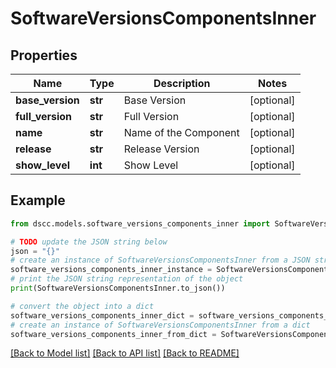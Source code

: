 # SoftwareVersionsComponentsInner


## Properties

Name | Type | Description | Notes
------------ | ------------- | ------------- | -------------
**base_version** | **str** | Base Version | [optional] 
**full_version** | **str** | Full Version | [optional] 
**name** | **str** | Name of the Component | [optional] 
**release** | **str** | Release Version | [optional] 
**show_level** | **int** | Show Level | [optional] 

## Example

```python
from dscc.models.software_versions_components_inner import SoftwareVersionsComponentsInner

# TODO update the JSON string below
json = "{}"
# create an instance of SoftwareVersionsComponentsInner from a JSON string
software_versions_components_inner_instance = SoftwareVersionsComponentsInner.from_json(json)
# print the JSON string representation of the object
print(SoftwareVersionsComponentsInner.to_json())

# convert the object into a dict
software_versions_components_inner_dict = software_versions_components_inner_instance.to_dict()
# create an instance of SoftwareVersionsComponentsInner from a dict
software_versions_components_inner_from_dict = SoftwareVersionsComponentsInner.from_dict(software_versions_components_inner_dict)
```
[[Back to Model list]](../README.md#documentation-for-models) [[Back to API list]](../README.md#documentation-for-api-endpoints) [[Back to README]](../README.md)


